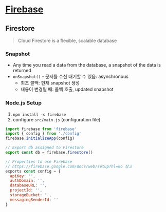 # [Firebase](https://console.firebase.google.com/u/1/)

## Firestore
> Cloud Firestore is a flexible, scalable database

### Snapshot
* Any time you read a data from the database, a snapshot of the data is returned
* `onSnapshot()` - 문서를 수신 대기할 수 있음: asynchronous
  * 최초 콜백: 현재 snapshot 생성
  * 내용이 변경될 때: 콜백 호출, updated snapshot

### Node.js Setup
1. `npm install -s firebase`
2. configure `src/main.js` (configuration file)
```javascript
import firebase from 'firebase'
import { config } from './config'
firebase.initializeApp(config)

// Export db assigned to Firestore
export const db = firebase.firestore()
```
```javascript
// Properties to use Firebase
// https://firebase.google.com/docs/web/setup?hl=ko 참고
exports const config = {
  apiKey: '',
  authDomain: '',
  databaseURL: '',
  projectId: '',
  storageBucket: '',
  messagingSenderId: ''
}
```